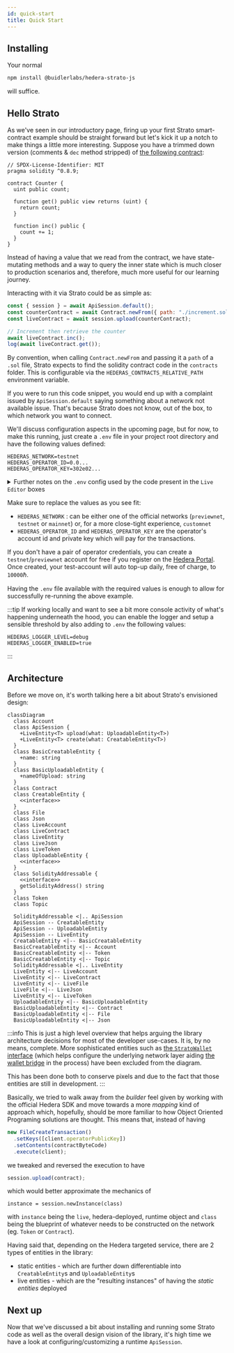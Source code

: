 ```yaml
---
id: quick-start
title: Quick Start
---
```


## Installing

Your normal

```bash npm2yarn
npm install @buidlerlabs/hedera-strato-js
```

will suffice.

## Hello Strato

As we've seen in our introductory page, firing up your first Strato smart-contract example should be straight forward but let's kick it up a notch to make things a little more interesting. Suppose you have a trimmed down version (comments & `dec` method stripped) of [the following contract](https://solidity-by-example.org/first-app/):

```sol title="./increment.sol"
// SPDX-License-Identifier: MIT
pragma solidity ^0.8.9;

contract Counter {
  uint public count;

  function get() public view returns (uint) {
    return count;
  }

  function inc() public {
    count += 1;
  }
}
```

Instead of having a value that we read from the contract, we have state-mutating methods and a way to query the inner state which is much closer to production scenarios and, therefore, much more useful for our learning journey.

Interacting with it via Strato could be as simple as:

```js live=true containerKey=increment_from_path
const { session } = await ApiSession.default();
const counterContract = await Contract.newFrom({ path: "./increment.sol" });
const liveContract = await session.upload(counterContract);

// Increment then retrieve the counter
await liveContract.inc();
log(await liveContract.get());
```

By convention, when calling `Contract.newFrom` and passing it a `path` of a `.sol` file, Strato expects to find the solidity contract code in the `contracts` folder. This is configurable via the `HEDERAS_CONTRACTS_RELATIVE_PATH` environment variable.

If you were to run this code snippet, you would end up with a complaint issued by `ApiSession.default` saying something about a network not available issue. That's because Strato does not know, out of the box, to which network you want to connect.

We'll discuss configuration aspects in the upcoming page, but for now, to make this running, just create a `.env` file in your project root directory and have the following values defined:

```
HEDERAS_NETWORK=testnet
HEDERAS_OPERATOR_ID=0.0...
HEDERAS_OPERATOR_KEY=302e02...
```

<details>
  <summary>Further notes on the <code>.env</code> config used by the code present in the <code>Live Editor</code> boxes</summary>
  Together with the above mentioned credentials, the following options have been overwritten/defined:

```
  HEDERAS_DEFAULT_CONTRACT_REQUESTS_RETURN_ONLY_RECEIPTS=false
  HEDERAS_DEFAULT_PAYMENT_FOR_CONTRACT_QUERY=1000000
  HEDERAS_LOGGER_LEVEL=debug
  HEDERAS_LOGGER_ENABLED=true
```

You can head over to [the config page](./configuration.md) for a detailed explanation of what these (along with other) settings translate to.

</details>

Make sure to replace the values as you see fit:

- `HEDERAS_NETWORK` : can be either one of the official networks (`previewnet`, `testnet` or `mainnet`) or, for a more close-tight experience, `customnet`
- `HEDERAS_OPERATOR_ID` and `HEDERAS_OPERATOR_KEY` are the operator's account id and private key which will pay for the transactions.

If you don't have a pair of operator credentials, you can create a `testnet`/`previewnet` account for free if you register on the [Hedera Portal](https://portal.hedera.com/register). Once created, your test-account will auto top-up daily, free of charge, to `10000`ℏ.

Having the `.env` file available with the required values is enough to allow for successfully re-running the above example.

:::tip
If working locally and want to see a bit more console activity of what's happening underneath the hood, you can enable the logger and setup a sensible threshold by also adding to `.env` the following values:

```
HEDERAS_LOGGER_LEVEL=debug
HEDERAS_LOGGER_ENABLED=true
```

:::

## Architecture

Before we move on, it's worth talking here a bit about Strato's envisioned design:

```mermaid
classDiagram
  class Account
  class ApiSession {
    +LiveEntity<T> upload(what: UploadableEntity<T>)
    +LiveEntity<T> create(what: CreatableEntity<T>)
  }
  class BasicCreatableEntity {
    +name: string
  }
  class BasicUploadableEntity {
    +nameOfUpload: string
  }
  class Contract
  class CreatableEntity {
    <<interface>>
  }
  class File
  class Json
  class LiveAccount
  class LiveContract
  class LiveEntity
  class LiveJson
  class LiveToken
  class UploadableEntity {
    <<interface>>
  }
  class SolidityAddressable {
    <<interface>>
    getSolidityAddress() string
  }
  class Token
  class Topic

  SolidityAddressable <|.. ApiSession
  ApiSession -- CreatableEntity
  ApiSession -- UploadableEntity
  ApiSession -- LiveEntity
  CreatableEntity <|-- BasicCreatableEntity
  BasicCreatableEntity <|-- Account
  BasicCreatableEntity <|-- Token
  BasicCreatableEntity <|-- Topic
  SolidityAddressable <|.. LiveEntity
  LiveEntity <|-- LiveAccount
  LiveEntity <|-- LiveContract
  LiveEntity <|-- LiveFile
  LiveFile <|-- LiveJson
  LiveEntity <|-- LiveToken
  UploadableEntity <|-- BasicUploadableEntity
  BasicUploadableEntity <|-- Contract
  BasicUploadableEntity <|-- File
  BasicUploadableEntity <|-- Json
```

:::info
This is just a high level overview that helps arguing the library architecture decisions for most of the developer use-cases. It is, by no means, complete. More sophisticated entities such as [the `StratoWallet` interface](https://github.com/buidler-labs/hedera-strato-js/tree/main/lib/core/wallet) (which helps configure the underlying network layer aiding [the wallet bridge](./guides//wallet.md) in the process) have been excluded from the diagram.

This has been done both to conserve pixels and due to the fact that those entities are still in development.
:::

Basically, we tried to walk away from the _builder_ feel given by working with the official Hedera SDK and move towards a more _mapping_ kind of approach which, hopefully, should be more familiar to how Object Oriented Programing solutions are thought. This means that, instead of having

```js
new FileCreateTransaction()
  .setKeys([client.operatorPublicKey])
  .setContents(contractByteCode)
  .execute(client);
```

we tweaked and reversed the execution to have

```js
session.upload(contract);
```

which would better approximate the mechanics of

```
instance = session.newInstance(class)
```

with `instance` being the `live`, hedera-deployed, runtime object and `class` being the blueprint of whatever needs to be constructed on the network (eg. `Token` or `Contract`).

Having said that, depending on the Hedera targeted service, there are 2 types of entities in the library:

- static entities - which are further down differentiable into `CreatableEntity`s and `UploadableEntity`s
- live entities - which are the "resulting instances" of having the _static entities_ deployed

## Next up

Now that we've discussed a bit about installing and running some Strato code as well as the overall design vision of the library, it's high time we have a look at configuring/customizing a runtime `ApiSession`.
